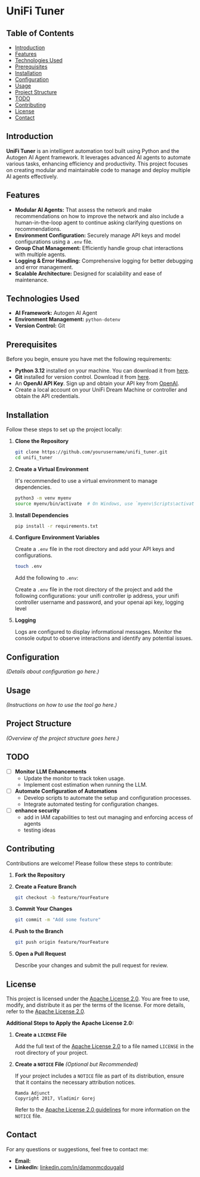 # UniFi Tuner

## Table of Contents

- [Introduction](#introduction)
- [Features](#features)
- [Technologies Used](#technologies-used)
- [Prerequisites](#prerequisites)
- [Installation](#installation)
- [Configuration](#configuration)
- [Usage](#usage)
- [Project Structure](#project-structure)
- [TODO](#todo)
- [Contributing](#contributing)
- [License](#license)
- [Contact](#contact)

## Introduction

**UniFi Tuner** is an intelligent automation tool built using Python and the Autogen AI Agent framework. It leverages advanced AI agents to automate various tasks, enhancing efficiency and productivity. This project focuses on creating modular and maintainable code to manage and deploy multiple AI agents effectively.

## Features

- **Modular AI Agents:** That assess the network and make recommendations on how to improve the network and also include a human-in-the-loop agent to continue asking clarifying questions on recommendations.
- **Environment Configuration:** Securely manage API keys and model configurations using a `.env` file.
- **Group Chat Management:** Efficiently handle group chat interactions with multiple agents.
- **Logging & Error Handling:** Comprehensive logging for better debugging and error management.
- **Scalable Architecture:** Designed for scalability and ease of maintenance.

## Technologies Used

- **AI Framework:** Autogen AI Agent
- **Environment Management:** `python-dotenv`
- **Version Control:** Git

## Prerequisites

Before you begin, ensure you have met the following requirements:

- **Python 3.12** installed on your machine. You can download it from [here](https://www.python.org/downloads/).
- **Git** installed for version control. Download it from [here](https://git-scm.com/downloads).
- An **OpenAI API Key**. Sign up and obtain your API key from [OpenAI](https://platform.openai.com/signup).
- Create a local account on your UniFi Dream Machine or controller and obtain the API credentials.

## Installation

Follow these steps to set up the project locally:

1. **Clone the Repository**

   ```bash
   git clone https://github.com/yourusername/unifi_tuner.git
   cd unifi_tuner
   ```

2. **Create a Virtual Environment**

   It's recommended to use a virtual environment to manage dependencies.

   ```bash
   python3 -m venv myenv
   source myenv/bin/activate  # On Windows, use `myenv\Scripts\activate`
   ```

3. **Install Dependencies**

   ```bash
   pip install -r requirements.txt
   ```

4. **Configure Environment Variables**

   Create a `.env` file in the root directory and add your API keys and configurations.

   ```bash
   touch .env
   ```

   Add the following to `.env`:

   Create a `.env` file in the root directory of the project and add the following configurations: your unifi controller ip address, your unifi controller username and password, and your openai api key, logging level 

5. **Logging**

   Logs are configured to display informational messages. Monitor the console output to observe interactions and identify any potential issues.

## Configuration

*(Details about configuration go here.)*

## Usage

*(Instructions on how to use the tool go here.)*

## Project Structure

*(Overview of the project structure goes here.)*

## TODO

- [ ] **Monitor LLM Enhancements**
  - Update the monitor to track token usage.
  - Implement cost estimation when running the LLM.
- [ ] **Automate Configuration of Automations**
  - Develop scripts to automate the setup and configuration processes.
  - Integrate automated testing for configuration changes.
- [ ] **enhance security**
    - add in IAM capabilities to test out managing and enforcing access of agents
    - testing ideas
## Contributing

Contributions are welcome! Please follow these steps to contribute:

1. **Fork the Repository**

2. **Create a Feature Branch**

   ```bash
   git checkout -b feature/YourFeature
   ```

3. **Commit Your Changes**

   ```bash
   git commit -m "Add some feature"
   ```

4. **Push to the Branch**

   ```bash
   git push origin feature/YourFeature
   ```

5. **Open a Pull Request**

   Describe your changes and submit the pull request for review.

## License

This project is licensed under the [Apache License 2.0](LICENSE). You are free to use, modify, and distribute it as per the terms of the license. For more details, refer to the [Apache License 2.0](https://www.apache.org/licenses/LICENSE-2.0).

**Additional Steps to Apply the Apache License 2.0:**

1. **Create a `LICENSE` File**

   Add the full text of the [Apache License 2.0](https://www.apache.org/licenses/LICENSE-2.0.txt) to a file named `LICENSE` in the root directory of your project.

2. **Create a `NOTICE` File** *(Optional but Recommended)*

   If your project includes a `NOTICE` file as part of its distribution, ensure that it contains the necessary attribution notices.

   ```markdown:unifi_tuner/NOTICE
   Ramda Adjunct
   Copyright 2017, Vladimír Gorej
   ```

   Refer to the [Apache License 2.0 guidelines](https://www.apache.org/licenses/LICENSE-2.0.txt) for more information on the `NOTICE` file.

## Contact

For any questions or suggestions, feel free to contact me:

- **Email:** 
- **LinkedIn:** [linkedin.com/in/damonmcdougald](https://www.linkedin.com/in/damon-m-4b60a14a/)
